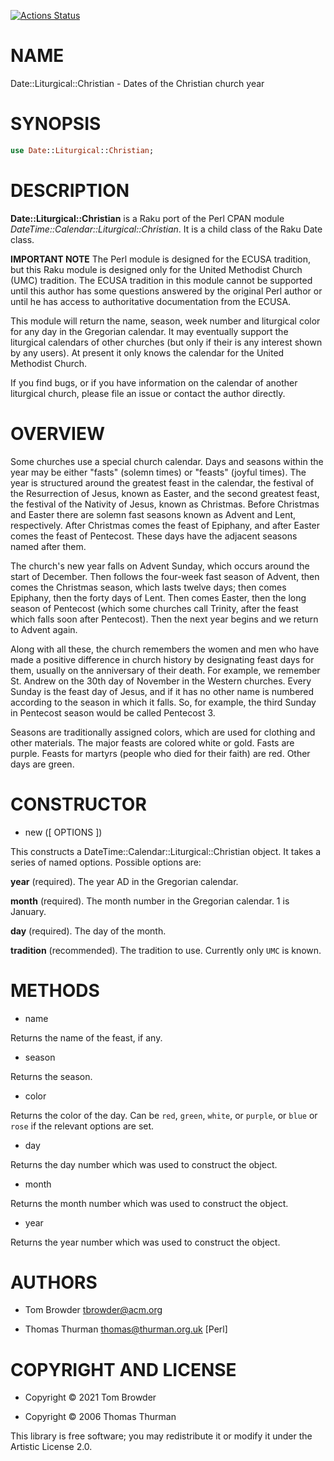 [![Actions Status](https://github.com/tbrowder/Date-Liturgical-Christian/workflows/test/badge.svg)](https://github.com/tbrowder/Date-Liturgical-Christian/actions)

NAME
====

Date::Liturgical::Christian - Dates of the Christian church year

SYNOPSIS
========

```raku
use Date::Liturgical::Christian;
```

DESCRIPTION
===========

**Date::Liturgical::Christian** is a Raku port of the Perl CPAN module *DateTime::Calendar::Liturgical::Christian*. It is a child class of the Raku Date class.

**IMPORTANT NOTE** The Perl module is designed for the ECUSA tradition, but this Raku module is designed only for the United Methodist Church (UMC) tradition. The ECUSA tradition in this module cannot be supported until this author has some questions answered by the original Perl author or until he has access to authoritative documentation from the ECUSA.

This module will return the name, season, week number and liturgical color for any day in the Gregorian calendar. It may eventually support the liturgical calendars of other churches (but only if their is any interest shown by any users). At present it only knows the calendar for the United Methodist Church.

If you find bugs, or if you have information on the calendar of another liturgical church, please file an issue or contact the author directly.

OVERVIEW
========

Some churches use a special church calendar. Days and seasons within the year may be either "fasts" (solemn times) or "feasts" (joyful times). The year is structured around the greatest feast in the calendar, the festival of the Resurrection of Jesus, known as Easter, and the second greatest feast, the festival of the Nativity of Jesus, known as Christmas. Before Christmas and Easter there are solemn fast seasons known as Advent and Lent, respectively. After Christmas comes the feast of Epiphany, and after Easter comes the feast of Pentecost. These days have the adjacent seasons named after them.

The church's new year falls on Advent Sunday, which occurs around the start of December. Then follows the four-week fast season of Advent, then comes the Christmas season, which lasts twelve days; then comes Epiphany, then the forty days of Lent. Then comes Easter, then the long season of Pentecost (which some churches call Trinity, after the feast which falls soon after Pentecost). Then the next year begins and we return to Advent again.

Along with all these, the church remembers the women and men who have made a positive difference in church history by designating feast days for them, usually on the anniversary of their death. For example, we remember St. Andrew on the 30th day of November in the Western churches. Every Sunday is the feast day of Jesus, and if it has no other name is numbered according to the season in which it falls. So, for example, the third Sunday in Pentecost season would be called Pentecost 3.

Seasons are traditionally assigned colors, which are used for clothing and other materials. The major feasts are colored white or gold. Fasts are purple. Feasts for martyrs (people who died for their faith) are red. Other days are green.

CONSTRUCTOR
===========

  * new ([ OPTIONS ])

This constructs a DateTime::Calendar::Liturgical::Christian object. It takes a series of named options. Possible options are:

**year** (required). The year AD in the Gregorian calendar.

**month** (required). The month number in the Gregorian calendar. 1 is January.

**day** (required). The day of the month.

**tradition** (recommended). The tradition to use. Currently only `UMC` is known.

METHODS
=======

  * name

Returns the name of the feast, if any.

  * season

Returns the season.

  * color

Returns the color of the day. Can be `red`, `green`, `white`, or `purple`, or `blue` or `rose` if the relevant options are set.

  * day

Returns the day number which was used to construct the object.

  * month

Returns the month number which was used to construct the object.

  * year

Returns the year number which was used to construct the object.

AUTHORS
=======

  * Tom Browder <tbrowder@acm.org>

  * Thomas Thurman <thomas@thurman.org.uk> [Perl]

COPYRIGHT AND LICENSE
=====================

  * Copyright © 2021 Tom Browder

  * Copyright © 2006 Thomas Thurman

This library is free software; you may redistribute it or modify it under the Artistic License 2.0.

